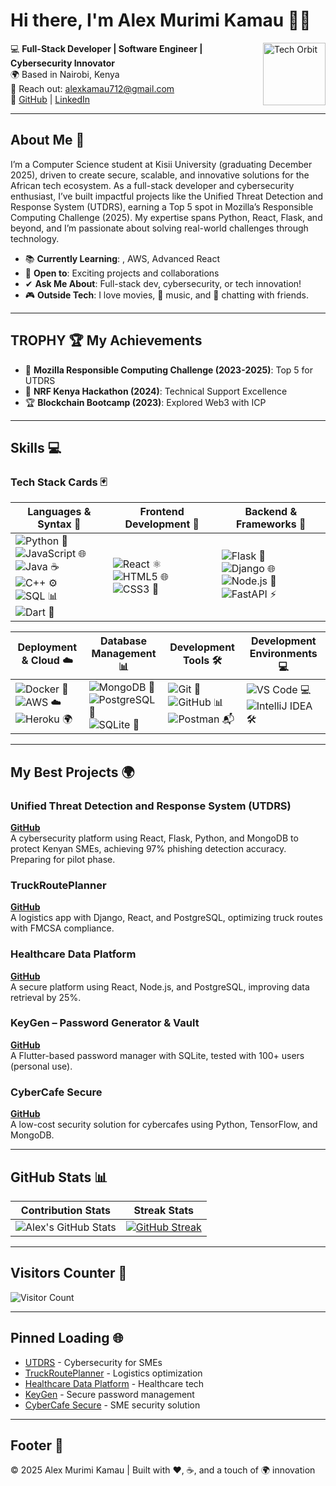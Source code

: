 # Hi there, I'm Alex Murimi Kamau 👨‍💻

<img src="https://media.giphy.com/media/26u4lOMA8JKSnL9Uk/giphy.gif" width="100" align="right" alt="Tech Orbit">

💻 **Full-Stack Developer | Software Engineer | Cybersecurity Innovator**  
🌍 Based in Nairobi, Kenya  
📧 Reach out: [alexkamau712@gmail.com](mailto:alexkamau712@gmail.com)  
🔗 [GitHub](https://github.com/Alex-Muhscience) | [LinkedIn](https://linkedin.com/in/alex-kamau-20015b340)

---

## About Me 🌟

I’m a Computer Science student at Kisii University (graduating December 2025), driven to create secure, scalable, and innovative solutions for the African tech ecosystem. As a full-stack developer and cybersecurity enthusiast, I’ve built impactful projects like the Unified Threat Detection and Response System (UTDRS), earning a Top 5 spot in Mozilla’s Responsible Computing Challenge (2025). My expertise spans Python, React, Flask, and beyond, and I’m passionate about solving real-world challenges through technology.

- 📚 **Currently Learning**: , AWS, Advanced React  
- 🚀 **Open to**: Exciting projects and collaborations  
- ✔ **Ask Me About**: Full-stack dev, cybersecurity, or tech innovation!  
- 🎮 **Outside Tech**: I love movies, 🎵 music, and 🎸 chatting with friends.

---

## TROPHY 🏆 My Achievements

- 🌟 **Mozilla Responsible Computing Challenge (2023-2025)**: Top 5 for UTDRS  
- 🎉 **NRF Kenya Hackathon (2024)**: Technical Support Excellence  
- 🏆 **Blockchain Bootcamp (2023)**: Explored Web3 with ICP  

---

## Skills 💻

### Tech Stack Cards 🃏

| **Languages & Syntax** 🎯 | **Frontend Development** 🎨 | **Backend & Frameworks** 🚀 |
|----------------------------|-----------------------------|-----------------------------|
| ![Python](https://img.shields.io/badge/-Python-3776AB?style=for-the-badge&logo=python&logoColor=white) 🐍<br>![JavaScript](https://img.shields.io/badge/-JavaScript-F7DF1E?style=for-the-badge&logo=javascript&logoColor=black) 🌐<br>![Java](https://img.shields.io/badge/-Java-007396?style=for-the-badge&logo=openjdk&logoColor=white) ☕<br>![C++](https://img.shields.io/badge/-C++-00599C?style=for-the-badge&logo=cplusplus&logoColor=white) ⚙️<br>![SQL](https://img.shields.io/badge/-SQL-4479A1?style=for-the-badge&logo=mysql&logoColor=white) 📊<br>![Dart](https://img.shields.io/badge/-Dart-0175C2?style=for-the-badge&logo=dart&logoColor=white) 🎯 | ![React](https://img.shields.io/badge/-React-61DAFB?style=for-the-badge&logo=react&logoColor=black) ⚛️<br>![HTML5](https://img.shields.io/badge/-HTML5-E34F26?style=for-the-badge&logo=html5&logoColor=white) 🌐<br>![CSS3](https://img.shields.io/badge/-CSS3-1572B6?style=for-the-badge&logo=css3&logoColor=white) 🎨 | ![Flask](https://img.shields.io/badge/-Flask-000000?style=for-the-badge&logo=flask&logoColor=white) 🚀<br>![Django](https://img.shields.io/badge/-Django-092E20?style=for-the-badge&logo=django&logoColor=white) 🌐<br>![Node.js](https://img.shields.io/badge/-Node.js-339933?style=for-the-badge&logo=node.js&logoColor=white) 📡<br>![FastAPI](https://img.shields.io/badge/-FastAPI-009688?style=for-the-badge&logo=fastapi&logoColor=white) ⚡ |

| **Deployment & Cloud** ☁️ | **Database Management** 📊 | **Development Tools** 🛠️ | **Development Environments** 💻 |
|----------------------------|-----------------------------|---------------------------|-----------------------------------|
| ![Docker](https://img.shields.io/badge/-Docker-2496ED?style=for-the-badge&logo=docker&logoColor=white) 🐳<br>![AWS](https://img.shields.io/badge/-AWS-232F3E?style=for-the-badge&logo=amazonaws&logoColor=white) ☁️<br>![Heroku](https://img.shields.io/badge/-Heroku-430098?style=for-the-badge&logo=heroku&logoColor=white) 🌍 | ![MongoDB](https://img.shields.io/badge/-MongoDB-47A248?style=for-the-badge&logo=mongodb&logoColor=white) 🍃<br>![PostgreSQL](https://img.shields.io/badge/-PostgreSQL-4169E1?style=for-the-badge&logo=postgresql&logoColor=white) 🐘<br>![SQLite](https://img.shields.io/badge/-SQLite-07405E?style=for-the-badge&logo=sqlite&logoColor=white) 💾 | ![Git](https://img.shields.io/badge/-Git-F05032?style=for-the-badge&logo=git&logoColor=white) 🌿<br>![GitHub](https://img.shields.io/badge/-GitHub-181717?style=for-the-badge&logo=github&logoColor=white) 📊<br>![Postman](https://img.shields.io/badge/-Postman-FF6C37?style=for-the-badge&logo=postman&logoColor=white) 📬 | ![VS Code](https://img.shields.io/badge/-VS%20Code-007ACC?style=for-the-badge&logo=visualstudiocode&logoColor=white) 💻<br>![IntelliJ IDEA](https://img.shields.io/badge/-IntelliJ%20IDEA-000000?style=for-the-badge&logo=intellijidea&logoColor=white) 🛠️ |

---

## My Best Projects 🌍

### Unified Threat Detection and Response System (UTDRS)  
[**GitHub**](https://github.com/Alex-Muhscience/utdrs)  
A cybersecurity platform using React, Flask, Python, and MongoDB to protect Kenyan SMEs, achieving 97% phishing detection accuracy. Preparing for pilot phase.  

### TruckRoutePlanner  
[**GitHub**](https://github.com/Alex-Muhscience/truckrouteplanner)  
A logistics app with Django, React, and PostgreSQL, optimizing truck routes with FMCSA compliance.  

### Healthcare Data Platform  
[**GitHub**](https://github.com/Alex-Muhscience/healthcare-platform)  
A secure platform using React, Node.js, and PostgreSQL, improving data retrieval by 25%.  

### KeyGen – Password Generator & Vault  
[**GitHub**](https://github.com/Alex-Muhscience/keygen)  
A Flutter-based password manager with SQLite, tested with 100+ users (personal use).  

### CyberCafe Secure  
[**GitHub**](https://github.com/Alex-Muhscience/cybercafe-secure)  
A low-cost security solution for cybercafes using Python, TensorFlow, and MongoDB.  

---

## GitHub Stats 📊

| **Contribution Stats** | **Streak Stats** |
|-------------------------|-------------------|
| ![Alex's GitHub Stats](https://github-readme-stats.vercel.app/api?username=Alex-Muhscience&show_icons=true&theme=dracula) | [![GitHub Streak](https://streak-stats.demolab.com/?user=Alex-Muhscience&theme=dracula)](https://git.io/streak-stats) |

---

## Visitors Counter 👀

![Visitor Count](https://profile-counter.glitch.me/Alex-Muhscience/count.svg)

---

## Pinned Loading 🌐

- [UTDRS](https://github.com/Alex-Muhscience/utdrs) - Cybersecurity for SMEs  
- [TruckRoutePlanner](https://github.com/Alex-Muhscience/truckrouteplanner) - Logistics optimization  
- [Healthcare Data Platform](https://github.com/Alex-Muhscience/healthcare-platform) - Healthcare tech  
- [KeyGen](https://github.com/Alex-Muhscience/keygen) - Secure password management  
- [CyberCafe Secure](https://github.com/Alex-Muhscience/cybercafe-secure) - SME security solution  

---

## Footer 🎉

© 2025 Alex Murimi Kamau | Built with ❤️, ☕, and a touch of 🌍 innovation
